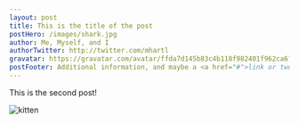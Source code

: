 ```yaml
---
layout: post
title: This is the title of the post
postHero: /images/shark.jpg
author: Me, Myself, and I
authorTwitter: http://twitter.com/mhartl
gravatar: https://gravatar.com/avatar/ffda7d145b83c4b118f982401f962ca6?s=150
postFooter: Additional information, and maybe a <a href="#">link or two</a>
---
```


This is the second post!

<img class="pull-left" src="http://placekitten.com/g/400/200" alt="kitten">
